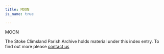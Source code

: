 ```yaml
---
title: MOON
is_name: true

---
```


MOON


The Stoke Climsland Parish Archive holds material under this index entry. To find out more please [contact us](/contact/)

